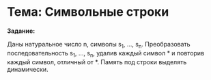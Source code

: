 # Тема: Символьные строки

**Задание:**

Даны натуральное число n, символы s<sub>1</sub>, …, s<sub>n</sub>. Преобразовать последовательность s<sub>1</sub>, …,
s<sub>n</sub>, удалив каждый символ * и повторив каждый символ, отличный от *. Память под строки выделять динамически.
